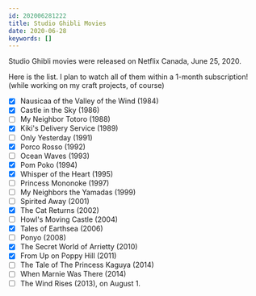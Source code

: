 ```yaml
---
id: 202006281222
title: Studio Ghibli Movies
date: 2020-06-28
keywords: []
---
```


Studio Ghibli movies were released on Netflix Canada, June 25, 2020.

Here is the list. I plan to watch all of them within a 1-month subscription! (while working on my craft projects, of course)

- [x]  Nausicaa of the Valley of the Wind (1984)
- [x]  Castle in the Sky (1986)
- [ ]  My Neighbor Totoro (1988)
- [x]  Kiki's Delivery Service (1989)
- [ ]  Only Yesterday (1991)
- [x]  Porco Rosso (1992)
- [ ]  Ocean Waves (1993)
- [x]  Pom Poko (1994)
- [x]  Whisper of the Heart (1995)
- [ ]  Princess Mononoke (1997)
- [ ]  My Neighbors the Yamadas (1999)
- [ ]  Spirited Away (2001)
- [x]  The Cat Returns (2002)
- [ ]  Howl's Moving Castle (2004)
- [x]  Tales of Earthsea (2006)
- [ ]  Ponyo (2008)
- [x]  The Secret World of Arrietty (2010)
- [x]  From Up on Poppy Hill (2011)
- [ ]  The Tale of The Princess Kaguya (2014)
- [ ]  When Marnie Was There (2014)
- [ ]  The Wind Rises (2013), on August 1.